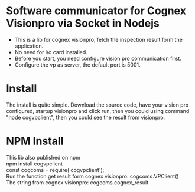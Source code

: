# Software communicator for Cognex Visionpro via Socket in Nodejs

- This is a lib for cognex visionpro, fetch the inspection result form the application.
- No need for i/o card installed.
- Before you start, you need configure vision pro communication first.
- Configure the vp as server, the default port is 5001.

# Install

The install is quite simple. Download the source code,  have your vision pro configured, startup visionpro and click run, then you could using command "node cogvpclient", then you could see the result from visionpro.<br>

# NPM Install
This lib also published on npm<br>
npm install cogvpclient<br>
const cogcoms = require('cogvpclient');<br>
Run the function get result form cognex visionpro: cogcoms.VPClient()<br>
The string from cognex visionpro: cogcoms.cognex_result<br>
